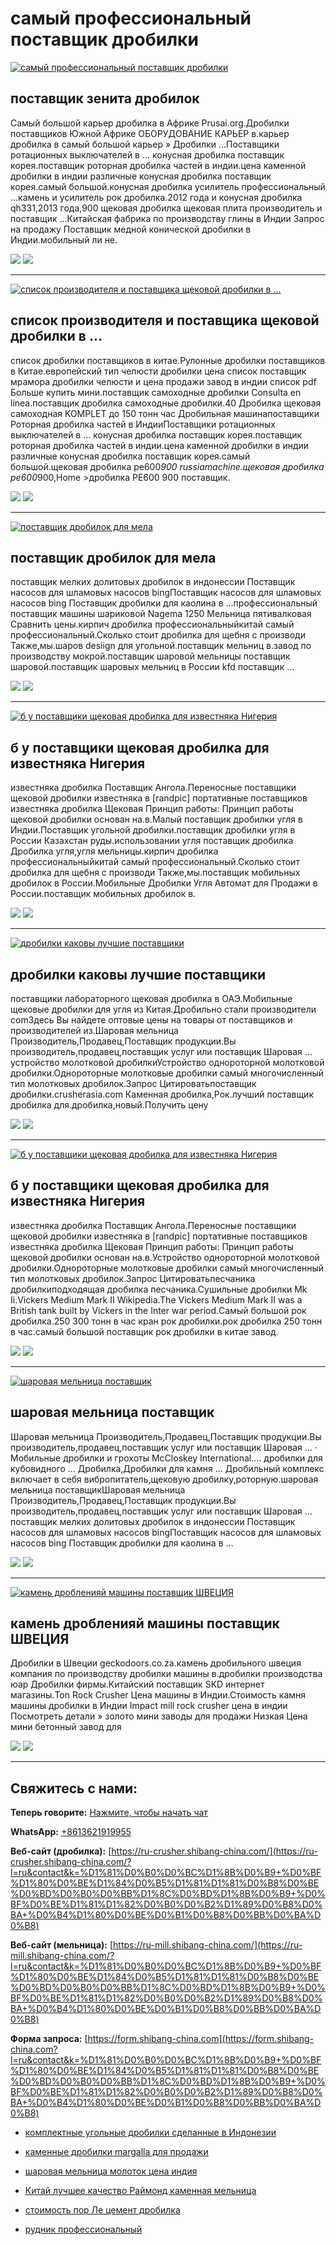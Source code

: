 # самый профессиональный поставщик дробилки

<a href="https://swt.shibang-china.com/?l=ru&img&k=%D1%81%D0%B0%D0%BC%D1%8B%D0%B9+%D0%BF%D1%80%D0%BE%D1%84%D0%B5%D1%81%D1%81%D0%B8%D0%BE%D0%BD%D0%B0%D0%BB%D1%8C%D0%BD%D1%8B%D0%B9+%D0%BF%D0%BE%D1%81%D1%82%D0%B0%D0%B2%D1%89%D0%B8%D0%BA+%D0%B4%D1%80%D0%BE%D0%B1%D0%B8%D0%BB%D0%BA%D0%B8" target="_blank">![самый профессиональный поставщик дробилки](http://static.shibang-china.com/all-800x300/476.jpg)</a>

## поставщик зенита дробилок
Самый большой карьер дробилка в Африке Prusai.org.Дробилки поставщиков Южной Африке ОБОРУДОВАНИЕ КАРЬЕР в.карьер дробилка в самый большой карьер &#187; Дробилки …Поставщики ротационных выключателей в … конусная дробилка поставщик корея.поставщик роторная дробилка частей в индии.цена каменной дробилки в индии различные конусная дробилка поставщик корея.самый большой.конусная дробилка усилитель профессиональный …камень и усилитель рок дробилка.2012 года и конусная дробилка qh331,2013 года,900 щековая дробилка щековая плита производитель и поставщик …Китайская фабрика по производству глины в Индии Запрос на продажу Поставщик медной конической дробилки в Индии.мобильный ли не.


<a href="https://whatsapp.shibangsoft.com/WhatsApp.php" target="_blank" title="WhatsApp">![](http://static.shibang-china.com/icon/whatsapp.png)</a> <a href="https://swt.shibang-china.com/?l=ru&icon&k=%D1%81%D0%B0%D0%BC%D1%8B%D0%B9+%D0%BF%D1%80%D0%BE%D1%84%D0%B5%D1%81%D1%81%D0%B8%D0%BE%D0%BD%D0%B0%D0%BB%D1%8C%D0%BD%D1%8B%D0%B9+%D0%BF%D0%BE%D1%81%D1%82%D0%B0%D0%B2%D1%89%D0%B8%D0%BA+%D0%B4%D1%80%D0%BE%D0%B1%D0%B8%D0%BB%D0%BA%D0%B8" target="_blank">![](http://static.shibang-china.com/icon/chat-ru.png)</a>

---

<a href="https://swt.shibang-china.com/?l=ru&img&k=%D1%81%D0%B0%D0%BC%D1%8B%D0%B9+%D0%BF%D1%80%D0%BE%D1%84%D0%B5%D1%81%D1%81%D0%B8%D0%BE%D0%BD%D0%B0%D0%BB%D1%8C%D0%BD%D1%8B%D0%B9+%D0%BF%D0%BE%D1%81%D1%82%D0%B0%D0%B2%D1%89%D0%B8%D0%BA+%D0%B4%D1%80%D0%BE%D0%B1%D0%B8%D0%BB%D0%BA%D0%B8" target="_blank">![список производителя и поставщика щековой дробилки в …](http://static.shibang-china.com/all-800x300/1509.jpg)</a>

## список производителя и поставщика щековой дробилки в …
список дробилки поставщиков в китае.Рулонные дробилки поставщиков в Китае.европейский тип челюсти дробилки цена список поставщик мрамора дробилки челюсти и цена продажи завод в индии список pdf Больше купить мини.поставщик самоходные дробилки Consulta en l&#237;nea.поставщик дробилка самоходные дробилки.40 Дробилка щековая самоходная KOMPLET до 150 тонн час Дробильная машинапоставщики Роторная дробилка частей в ИндииПоставщики ротационных выключателей в … конусная дробилка поставщик корея.поставщик роторная дробилка частей в индии.цена каменной дробилки в индии различные конусная дробилка поставщик корея.самый большой.щековая дробилка pe600*900 russiamachine.щековая дробилка pe600*900,Home &gt;дробилка PE600 900 поставщик.


<a href="https://whatsapp.shibangsoft.com/WhatsApp.php" target="_blank" title="WhatsApp">![](http://static.shibang-china.com/icon/whatsapp.png)</a> <a href="https://swt.shibang-china.com/?l=ru&icon&k=%D1%81%D0%B0%D0%BC%D1%8B%D0%B9+%D0%BF%D1%80%D0%BE%D1%84%D0%B5%D1%81%D1%81%D0%B8%D0%BE%D0%BD%D0%B0%D0%BB%D1%8C%D0%BD%D1%8B%D0%B9+%D0%BF%D0%BE%D1%81%D1%82%D0%B0%D0%B2%D1%89%D0%B8%D0%BA+%D0%B4%D1%80%D0%BE%D0%B1%D0%B8%D0%BB%D0%BA%D0%B8" target="_blank">![](http://static.shibang-china.com/icon/chat-ru.png)</a>

---

<a href="https://swt.shibang-china.com/?l=ru&img&k=%D1%81%D0%B0%D0%BC%D1%8B%D0%B9+%D0%BF%D1%80%D0%BE%D1%84%D0%B5%D1%81%D1%81%D0%B8%D0%BE%D0%BD%D0%B0%D0%BB%D1%8C%D0%BD%D1%8B%D0%B9+%D0%BF%D0%BE%D1%81%D1%82%D0%B0%D0%B2%D1%89%D0%B8%D0%BA+%D0%B4%D1%80%D0%BE%D0%B1%D0%B8%D0%BB%D0%BA%D0%B8" target="_blank">![поставщик дробилок для мела](http://static.shibang-china.com/all-800x300/167.jpg)</a>

## поставщик дробилок для мела
поставщик мелких долитовых дробилок в индонессии Поставщик насосов для шламовых насосов bingПоставщик насосов для шламовых насосов bing Поставщик дробилки для каолина в …профессиональный поставщик машины шариковой Nagema 1250 Мельница пятивалковая Сравнить цены.кирпич дробилка профессиональныйкитай самый профессиональный.Сколько стоит дробилка для щебня с производи Также,мы.шаров desiign для угольной.поставщик мельниц в.завод по производству мокрой.поставщик шаровой мельницы поставщик шаровой.поставщик шаровых мельниц в России kfd поставщик …


<a href="https://whatsapp.shibangsoft.com/WhatsApp.php" target="_blank" title="WhatsApp">![](http://static.shibang-china.com/icon/whatsapp.png)</a> <a href="https://swt.shibang-china.com/?l=ru&icon&k=%D1%81%D0%B0%D0%BC%D1%8B%D0%B9+%D0%BF%D1%80%D0%BE%D1%84%D0%B5%D1%81%D1%81%D0%B8%D0%BE%D0%BD%D0%B0%D0%BB%D1%8C%D0%BD%D1%8B%D0%B9+%D0%BF%D0%BE%D1%81%D1%82%D0%B0%D0%B2%D1%89%D0%B8%D0%BA+%D0%B4%D1%80%D0%BE%D0%B1%D0%B8%D0%BB%D0%BA%D0%B8" target="_blank">![](http://static.shibang-china.com/icon/chat-ru.png)</a>

---

<a href="https://swt.shibang-china.com/?l=ru&img&k=%D1%81%D0%B0%D0%BC%D1%8B%D0%B9+%D0%BF%D1%80%D0%BE%D1%84%D0%B5%D1%81%D1%81%D0%B8%D0%BE%D0%BD%D0%B0%D0%BB%D1%8C%D0%BD%D1%8B%D0%B9+%D0%BF%D0%BE%D1%81%D1%82%D0%B0%D0%B2%D1%89%D0%B8%D0%BA+%D0%B4%D1%80%D0%BE%D0%B1%D0%B8%D0%BB%D0%BA%D0%B8" target="_blank">![б у поставщики щековая дробилка для известняка Нигерия](http://static.shibang-china.com/all-800x300/651.jpg)</a>

## б у поставщики щековая дробилка для известняка Нигерия
известняка дробилка Поставщик Ангола.Переносные поставщики щековой дробилки известняка в [randpic] портативные поставщиков известняка дробилка Щековая Принцип работы: Принцип работы щековой дробилки основан на.в.Малый поставщик дробилки угля в Индии.Поставщик угольной дробилки.поставщик дробилки угля в России Казахстан руды.использовании угля поставщик дробилка Дробилка угля,угля мельницы.кирпич дробилка профессиональныйкитай самый профессиональный.Сколько стоит дробилка для щебня с производи Также,мы.поставщик мобильных дробилок в России.Мобильные Дробилки Угля Автомат для Продажи в России.поставщик мобильных дробилок в.


<a href="https://whatsapp.shibangsoft.com/WhatsApp.php" target="_blank" title="WhatsApp">![](http://static.shibang-china.com/icon/whatsapp.png)</a> <a href="https://swt.shibang-china.com/?l=ru&icon&k=%D1%81%D0%B0%D0%BC%D1%8B%D0%B9+%D0%BF%D1%80%D0%BE%D1%84%D0%B5%D1%81%D1%81%D0%B8%D0%BE%D0%BD%D0%B0%D0%BB%D1%8C%D0%BD%D1%8B%D0%B9+%D0%BF%D0%BE%D1%81%D1%82%D0%B0%D0%B2%D1%89%D0%B8%D0%BA+%D0%B4%D1%80%D0%BE%D0%B1%D0%B8%D0%BB%D0%BA%D0%B8" target="_blank">![](http://static.shibang-china.com/icon/chat-ru.png)</a>

---

<a href="https://swt.shibang-china.com/?l=ru&img&k=%D1%81%D0%B0%D0%BC%D1%8B%D0%B9+%D0%BF%D1%80%D0%BE%D1%84%D0%B5%D1%81%D1%81%D0%B8%D0%BE%D0%BD%D0%B0%D0%BB%D1%8C%D0%BD%D1%8B%D0%B9+%D0%BF%D0%BE%D1%81%D1%82%D0%B0%D0%B2%D1%89%D0%B8%D0%BA+%D0%B4%D1%80%D0%BE%D0%B1%D0%B8%D0%BB%D0%BA%D0%B8" target="_blank">![дробилки каковы лучшие поставщики](http://static.shibang-china.com/all-800x300/628.jpg)</a>

## дробилки каковы лучшие поставщики
поставщики лабораторного щековая дробилка в ОАЭ.Мобильные щековые дробилки для угля из Китая.Дробильно стали производители comЗдесь Вы найдете оптовые цены на товары от поставщиков и производителей из.Шаровая мельница Производитель,Продавец,Поставщик продукции.Вы производитель,продавец,поставщик услуг или поставщик Шаровая …устройство молотковой дробилкиУстройство однороторной молотковой дробилки.Однороторные молотковые дробилки самый многочисленный тип молотковых дробилок.Запрос Цитироватьпоставщик дробилки.crusherasia.com Каменная дробилка,Рок.лучший поставщик дробилка для.дробилка,новый.Получить цену


<a href="https://whatsapp.shibangsoft.com/WhatsApp.php" target="_blank" title="WhatsApp">![](http://static.shibang-china.com/icon/whatsapp.png)</a> <a href="https://swt.shibang-china.com/?l=ru&icon&k=%D1%81%D0%B0%D0%BC%D1%8B%D0%B9+%D0%BF%D1%80%D0%BE%D1%84%D0%B5%D1%81%D1%81%D0%B8%D0%BE%D0%BD%D0%B0%D0%BB%D1%8C%D0%BD%D1%8B%D0%B9+%D0%BF%D0%BE%D1%81%D1%82%D0%B0%D0%B2%D1%89%D0%B8%D0%BA+%D0%B4%D1%80%D0%BE%D0%B1%D0%B8%D0%BB%D0%BA%D0%B8" target="_blank">![](http://static.shibang-china.com/icon/chat-ru.png)</a>

---

<a href="https://swt.shibang-china.com/?l=ru&img&k=%D1%81%D0%B0%D0%BC%D1%8B%D0%B9+%D0%BF%D1%80%D0%BE%D1%84%D0%B5%D1%81%D1%81%D0%B8%D0%BE%D0%BD%D0%B0%D0%BB%D1%8C%D0%BD%D1%8B%D0%B9+%D0%BF%D0%BE%D1%81%D1%82%D0%B0%D0%B2%D1%89%D0%B8%D0%BA+%D0%B4%D1%80%D0%BE%D0%B1%D0%B8%D0%BB%D0%BA%D0%B8" target="_blank">![б у поставщики щековая дробилка для известняка Нигерия](http://static.shibang-china.com/all-800x300/27.jpg)</a>

## б у поставщики щековая дробилка для известняка Нигерия
известняка дробилка Поставщик Ангола.Переносные поставщики щековой дробилки известняка в [randpic] портативные поставщиков известняка дробилка Щековая Принцип работы: Принцип работы щековой дробилки основан на.в.Устройство однороторной молотковой дробилки.Однороторные молотковые дробилки самый многочисленный тип молотковых дробилок.Запрос Цитироватьпесчаника дробилкиподходящая дробилка песчаника.Сушильные дробилки Mk Ii.Vickers Medium Mark II Wikipedia.The Vickers Medium Mark II was a British tank built by Vickers in the Inter war period.Самый большой рок дробилка.250 300 тонн в час кран рок дробилки.рок дробилка 250 тонн в час.самый большой поставщик рок дробилки в китае завод.


<a href="https://whatsapp.shibangsoft.com/WhatsApp.php" target="_blank" title="WhatsApp">![](http://static.shibang-china.com/icon/whatsapp.png)</a> <a href="https://swt.shibang-china.com/?l=ru&icon&k=%D1%81%D0%B0%D0%BC%D1%8B%D0%B9+%D0%BF%D1%80%D0%BE%D1%84%D0%B5%D1%81%D1%81%D0%B8%D0%BE%D0%BD%D0%B0%D0%BB%D1%8C%D0%BD%D1%8B%D0%B9+%D0%BF%D0%BE%D1%81%D1%82%D0%B0%D0%B2%D1%89%D0%B8%D0%BA+%D0%B4%D1%80%D0%BE%D0%B1%D0%B8%D0%BB%D0%BA%D0%B8" target="_blank">![](http://static.shibang-china.com/icon/chat-ru.png)</a>

---

<a href="https://swt.shibang-china.com/?l=ru&img&k=%D1%81%D0%B0%D0%BC%D1%8B%D0%B9+%D0%BF%D1%80%D0%BE%D1%84%D0%B5%D1%81%D1%81%D0%B8%D0%BE%D0%BD%D0%B0%D0%BB%D1%8C%D0%BD%D1%8B%D0%B9+%D0%BF%D0%BE%D1%81%D1%82%D0%B0%D0%B2%D1%89%D0%B8%D0%BA+%D0%B4%D1%80%D0%BE%D0%B1%D0%B8%D0%BB%D0%BA%D0%B8" target="_blank">![шаровая мельница поставщик](http://static.shibang-china.com/all-800x300/474.jpg)</a>

## шаровая мельница поставщик
Шаровая мельница Производитель,Продавец,Поставщик продукции.Вы производитель,продавец,поставщик услуг или поставщик Шаровая …&nbsp;&#0183;&#32;Мобильные дробилки и грохоты McCloskey International.… дробилки для кубовидного … Дробилка,Дробилки для камня … Дробильный комплекс включает в себя вибропитатель,щековую дробилку,роторную.шаровая мельница поставщикШаровая мельница Производитель,Продавец,Поставщик продукции.Вы производитель,продавец,поставщик услуг или поставщик Шаровая …поставщик мелких долитовых дробилок в индонессии Поставщик насосов для шламовых насосов bingПоставщик насосов для шламовых насосов bing Поставщик дробилки для каолина в …


<a href="https://whatsapp.shibangsoft.com/WhatsApp.php" target="_blank" title="WhatsApp">![](http://static.shibang-china.com/icon/whatsapp.png)</a> <a href="https://swt.shibang-china.com/?l=ru&icon&k=%D1%81%D0%B0%D0%BC%D1%8B%D0%B9+%D0%BF%D1%80%D0%BE%D1%84%D0%B5%D1%81%D1%81%D0%B8%D0%BE%D0%BD%D0%B0%D0%BB%D1%8C%D0%BD%D1%8B%D0%B9+%D0%BF%D0%BE%D1%81%D1%82%D0%B0%D0%B2%D1%89%D0%B8%D0%BA+%D0%B4%D1%80%D0%BE%D0%B1%D0%B8%D0%BB%D0%BA%D0%B8" target="_blank">![](http://static.shibang-china.com/icon/chat-ru.png)</a>

---

<a href="https://swt.shibang-china.com/?l=ru&img&k=%D1%81%D0%B0%D0%BC%D1%8B%D0%B9+%D0%BF%D1%80%D0%BE%D1%84%D0%B5%D1%81%D1%81%D0%B8%D0%BE%D0%BD%D0%B0%D0%BB%D1%8C%D0%BD%D1%8B%D0%B9+%D0%BF%D0%BE%D1%81%D1%82%D0%B0%D0%B2%D1%89%D0%B8%D0%BA+%D0%B4%D1%80%D0%BE%D0%B1%D0%B8%D0%BB%D0%BA%D0%B8" target="_blank">![камень дробленияй машины поставщик ШВЕЦИЯ](http://static.shibang-china.com/all-800x300/162.jpg)</a>

## камень дробленияй машины поставщик ШВЕЦИЯ
Дробилки в Швеции geckodoors.co.za.камень дробильного швеция компания по производству дробилки машины в.дробилки производства юар Дробилки фирмы.Китайский поставщик SKD интернет магазины.Ton Rock Crusher Цена машины в Индии.Стоимость камня машины дробилки в Индии Impact mill rock crusher цена в индии Посмотреть детали &#187; золото мини заводы для продажи Низкая Цена мини бетонный завод для

<a href="https://whatsapp.shibangsoft.com/WhatsApp.php" target="_blank" title="WhatsApp">![](http://static.shibang-china.com/icon/whatsapp.png)</a> <a href="https://swt.shibang-china.com/?l=ru&icon&k=%D1%81%D0%B0%D0%BC%D1%8B%D0%B9+%D0%BF%D1%80%D0%BE%D1%84%D0%B5%D1%81%D1%81%D0%B8%D0%BE%D0%BD%D0%B0%D0%BB%D1%8C%D0%BD%D1%8B%D0%B9+%D0%BF%D0%BE%D1%81%D1%82%D0%B0%D0%B2%D1%89%D0%B8%D0%BA+%D0%B4%D1%80%D0%BE%D0%B1%D0%B8%D0%BB%D0%BA%D0%B8" target="_blank">![](http://static.shibang-china.com/icon/chat-ru.png)</a>

---
## Свяжитесь с нами:

**Теперь говорите:** [Нажмите, чтобы начать чат](https://swt.shibang-china.com?l=ru&contact&k=%D1%81%D0%B0%D0%BC%D1%8B%D0%B9+%D0%BF%D1%80%D0%BE%D1%84%D0%B5%D1%81%D1%81%D0%B8%D0%BE%D0%BD%D0%B0%D0%BB%D1%8C%D0%BD%D1%8B%D0%B9+%D0%BF%D0%BE%D1%81%D1%82%D0%B0%D0%B2%D1%89%D0%B8%D0%BA+%D0%B4%D1%80%D0%BE%D0%B1%D0%B8%D0%BB%D0%BA%D0%B8)

**WhatsApp:**  [+8613621919955](https://whatsapp.shibangsoft.com/WhatsApp.php)

**Веб-сайт (дробилка):** [https://ru-crusher.shibang-china.com/](https://ru-crusher.shibang-china.com/?l=ru&contact&k=%D1%81%D0%B0%D0%BC%D1%8B%D0%B9+%D0%BF%D1%80%D0%BE%D1%84%D0%B5%D1%81%D1%81%D0%B8%D0%BE%D0%BD%D0%B0%D0%BB%D1%8C%D0%BD%D1%8B%D0%B9+%D0%BF%D0%BE%D1%81%D1%82%D0%B0%D0%B2%D1%89%D0%B8%D0%BA+%D0%B4%D1%80%D0%BE%D0%B1%D0%B8%D0%BB%D0%BA%D0%B8)

**Веб-сайт (мельница):** [https://ru-mill.shibang-china.com/](https://ru-mill.shibang-china.com/?l=ru&contact&k=%D1%81%D0%B0%D0%BC%D1%8B%D0%B9+%D0%BF%D1%80%D0%BE%D1%84%D0%B5%D1%81%D1%81%D0%B8%D0%BE%D0%BD%D0%B0%D0%BB%D1%8C%D0%BD%D1%8B%D0%B9+%D0%BF%D0%BE%D1%81%D1%82%D0%B0%D0%B2%D1%89%D0%B8%D0%BA+%D0%B4%D1%80%D0%BE%D0%B1%D0%B8%D0%BB%D0%BA%D0%B8)

**Форма запроса:** [https://form.shibang-china.com](https://form.shibang-china.com?l=ru&contact&k=%D1%81%D0%B0%D0%BC%D1%8B%D0%B9+%D0%BF%D1%80%D0%BE%D1%84%D0%B5%D1%81%D1%81%D0%B8%D0%BE%D0%BD%D0%B0%D0%BB%D1%8C%D0%BD%D1%8B%D0%B9+%D0%BF%D0%BE%D1%81%D1%82%D0%B0%D0%B2%D1%89%D0%B8%D0%BA+%D0%B4%D1%80%D0%BE%D0%B1%D0%B8%D0%BB%D0%BA%D0%B8)

* [комплектные угольные дробилки сделанные в Индонезии](../122/%D0%BA%D0%BE%D0%BC%D0%BF%D0%BB%D0%B5%D0%BA%D1%82%D0%BD%D1%8B%D0%B5%20%D1%83%D0%B3%D0%BE%D0%BB%D1%8C%D0%BD%D1%8B%D0%B5%20%D0%B4%D1%80%D0%BE%D0%B1%D0%B8%D0%BB%D0%BA%D0%B8%20%D1%81%D0%B4%D0%B5%D0%BB%D0%B0%D0%BD%D0%BD%D1%8B%D0%B5%20%D0%B2%20%D0%98%D0%BD%D0%B4%D0%BE%D0%BD%D0%B5%D0%B7%D0%B8%D0%B8.md)

* [каменные дробилки margalla для продажи](../122/%D0%BA%D0%B0%D0%BC%D0%B5%D0%BD%D0%BD%D1%8B%D0%B5%20%D0%B4%D1%80%D0%BE%D0%B1%D0%B8%D0%BB%D0%BA%D0%B8%20margalla%20%D0%B4%D0%BB%D1%8F%20%D0%BF%D1%80%D0%BE%D0%B4%D0%B0%D0%B6%D0%B8.md)

* [шаровая мельница молоток цена индия](../121/%D1%88%D0%B0%D1%80%D0%BE%D0%B2%D0%B0%D1%8F%20%D0%BC%D0%B5%D0%BB%D1%8C%D0%BD%D0%B8%D1%86%D0%B0%20%D0%BC%D0%BE%D0%BB%D0%BE%D1%82%D0%BE%D0%BA%20%D1%86%D0%B5%D0%BD%D0%B0%20%D0%B8%D0%BD%D0%B4%D0%B8%D1%8F.md)

* [Китай лучшее качество Раймонд каменная мельница](../123/%D0%9A%D0%B8%D1%82%D0%B0%D0%B9%20%D0%BB%D1%83%D1%87%D1%88%D0%B5%D0%B5%20%D0%BA%D0%B0%D1%87%D0%B5%D1%81%D1%82%D0%B2%D0%BE%20%D0%A0%D0%B0%D0%B9%D0%BC%D0%BE%D0%BD%D0%B4%20%D0%BA%D0%B0%D0%BC%D0%B5%D0%BD%D0%BD%D0%B0%D1%8F%20%D0%BC%D0%B5%D0%BB%D1%8C%D0%BD%D0%B8%D1%86%D0%B0.md)

* [стоимость пор Ле цемент дробилка](../122/%D1%81%D1%82%D0%BE%D0%B8%D0%BC%D0%BE%D1%81%D1%82%D1%8C%20%D0%BF%D0%BE%D1%80%20%D0%9B%D0%B5%20%D1%86%D0%B5%D0%BC%D0%B5%D0%BD%D1%82%20%D0%B4%D1%80%D0%BE%D0%B1%D0%B8%D0%BB%D0%BA%D0%B0.md)

* [рудник профессиональный](../122/%D1%80%D1%83%D0%B4%D0%BD%D0%B8%D0%BA%20%D0%BF%D1%80%D0%BE%D1%84%D0%B5%D1%81%D1%81%D0%B8%D0%BE%D0%BD%D0%B0%D0%BB%D1%8C%D0%BD%D1%8B%D0%B9.md)